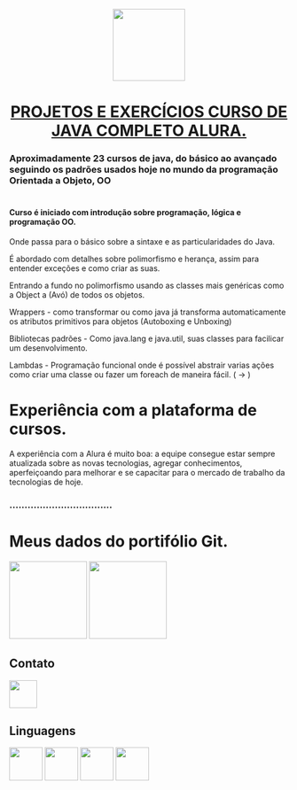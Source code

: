<p align="center">
  <img href="https://cursos.alura.com.br/category/programacao/java" src="https://hipsters.jobs/files/pictures/alura-dark-300.png" align="center" width="130" >
</p>

<a href="https://cursos.alura.com.br/category/programacao/java" align="center">

# PROJETOS E EXERCÍCIOS CURSO DE JAVA COMPLETO ALURA.

</a>

### Aproximadamente 23 cursos de java, do básico ao avançado seguindo os padrões usados hoje no mundo da programação Orientada a Objeto, OO
#

#### Curso é iniciado com introdução sobre programação, lógica e programação OO.

Onde passa para o básico sobre a sintaxe e as particularidades do Java.

É abordado com detalhes sobre polimorfismo e herança, assim para entender exceções e como criar as suas.

Entrando a fundo no polimorfismo usando as classes mais genéricas como a Object a (Avó) de todos os objetos.

Wrappers - como transformar ou como java já transforma automaticamente os atributos primitivos para objetos (Autoboxing e Unboxing)

Bibliotecas padrões - Como java.lang e java.util, suas classes para facilicar um desenvolvimento.

Lambdas - Programação funcional onde é possível abstrair varias ações como criar uma classe ou fazer um foreach de maneira fácil. ( -> )

#
# Experiência com a plataforma de cursos.

A experiência com a Alura é muito boa: a equipe consegue estar sempre atualizada sobre as novas tecnologias,
agregar conhecimentos, aperfeiçoando para melhorar e se capacitar para o mercado de trabalho da tecnologias de hoje.

### ..................................


# Meus dados do portifólio Git.
<img height="140" src="https://github-readme-stats.vercel.app/api?username=mateusads&show_icons=true&theme=tokyonight">

<img height="140" src="https://github-readme-stats.vercel.app/api/top-langs/?username=mateusads&layout=compact)](https://github.com/mateusads/github-readme-stats">

## Contato

<img href="https://www.linkedin.com/in/mateus-medeiros-1a82411b1" height="50" src="https://cdn.jsdelivr.net/gh/devicons/devicon/icons/linkedin/linkedin-original.svg">

## Linguagens

<div>
<img src="https://cdn.jsdelivr.net/gh/devicons/devicon/icons/java/java-original-wordmark.svg" align="center" heigth="50" width="60" >

<img src="https://cdn.jsdelivr.net/gh/devicons/devicon/icons/javascript/javascript-original.svg" align="center" heigth="50" width="60" >

<img src="https://cdn.jsdelivr.net/gh/devicons/devicon/icons/docker/docker-original-wordmark.svg" align="center" heigth="50" width="60" >

<img src="https://cdn.jsdelivr.net/gh/devicons/devicon/icons/html5/html5-original-wordmark.svg" align="center" heigth="50" width="60" >
</div>
